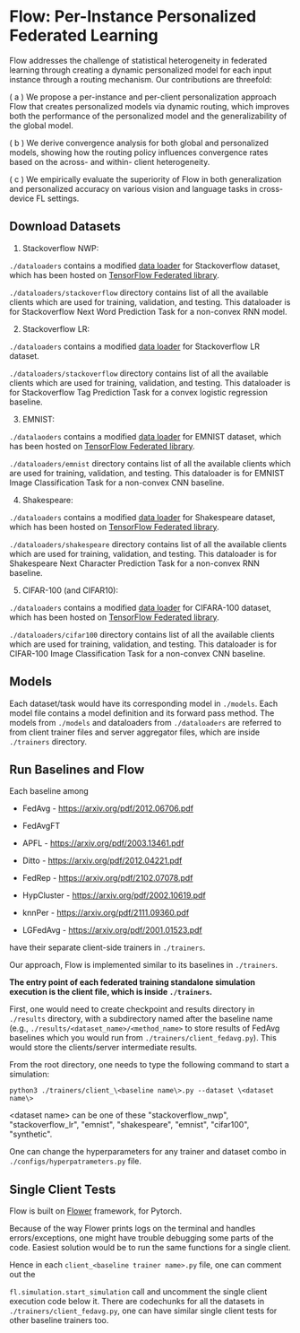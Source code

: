 
# Flow: Per-Instance Personalized Federated Learning

Flow addresses the challenge of statistical heterogeneity in federated learning through creating a dynamic personalized model for each input instance through a routing mechanism. Our contributions are threefold:

( a ) We propose a per-instance and per-client personalization approach Flow that creates personalized models via dynamic routing, which improves both the performance of the personalized model and the generalizability of the global model.

( b ) We derive convergence analysis for both global and personalized models, showing how the routing policy influences convergence rates based on the across- and within- client heterogeneity.

( c ) We empirically evaluate the superiority of Flow in both generalization and personalized accuracy on various vision and language tasks in cross-device FL settings.
  

## Download Datasets

1. Stackoverflow NWP:

```./dataloaders``` contains a modified [data loader](https://github.com/google-research/federated/blob/491c8cb90533ed075d286e1edffebf8fd3ac1dac/utils/datasets/stackoverflow_word_prediction.py) for Stackoverflow dataset, which has been hosted on [TensorFlow Federated library](tensorflow.org/federated/api_docs/python/tff/simulation/datasets/stackoverflow/load_data).

```./dataloaders/stackoverflow``` directory contains list of all the available clients which are used for training, validation, and testing. This dataloader is for Stackoverflow Next Word Prediction Task for a non-convex RNN model.

 
2. Stackoverflow LR:

```./dataloaders``` contains a modified [data loader](https://github.com/google-research/federated/blob/491c8cb90533ed075d286e1edffebf8fd3ac1dac/utils/datasets/stackoverflow_tag_prediction.py) for Stackoverflow LR dataset.

```./dataloaders/stackoverflow``` directory contains list of all the available clients which are used for training, validation, and testing. This dataloader is for Stackoverflow Tag Prediction Task for a convex logistic regression baseline.

3. EMNIST:

```./datalaoders``` contains a modified [data loader](https://github.com/google-research/federated/blob/491c8cb90533ed075d286e1edffebf8fd3ac1dac/utils/datasets/emnist_dataset.py) for EMNIST dataset, which has been hosted on [TensorFlow Federated library](https://www.tensorflow.org/federated/api_docs/python/tff/simulation/datasets/emnist/load_data).

```./dataloaders/emnist``` directory contains list of all the available clients which are used for training, validation, and testing. This dataloader is for EMNIST Image Classification Task for a non-convex CNN baseline.

4. Shakespeare:

```./dataloaders``` contains a modified [data loader](https://github.com/google-research/federated/blob/491c8cb90533ed075d286e1edffebf8fd3ac1dac/utils/datasets/shakespeare_dataset.py) for Shakespeare dataset, which has been hosted on [TensorFlow Federated library](https://www.tensorflow.org/federated/api_docs/python/tff/simulation/datasets/shakespeare/load_data).

```./dataloaders/shakespeare``` directory contains list of all the available clients which are used for training, validation, and testing. This dataloader is for Shakespeare Next Character Prediction Task for a non-convex RNN baseline.
  

5. CIFAR-100 (and CIFAR10):

```./dataloaders``` contains a modified [data loader](https://github.com/google-research/federated/blob/491c8cb90533ed075d286e1edffebf8fd3ac1dac/utils/datasets/cifar100_dataset.py) for CIFARA-100 dataset, which has been hosted on [TensorFlow Federated library](https://www.tensorflow.org/federated/api_docs/python/tff/simulation/datasets/cifar100/load_data).

```./dataloaders/cifar100``` directory contains list of all the available clients which are used for training, validation, and testing. This dataloader is for CIFAR-100 Image Classification Task for a non-convex CNN baseline.

  
## Models

Each dataset/task would have its corresponding model in ```./models```. Each model file contains a model definition and its forward pass method. The models from ```./models``` and dataloaders from ```./dataloaders``` are referred to from client trainer files and server aggregator files, which are inside ```./trainers``` directory.

## Run Baselines and Flow

Each baseline among

- FedAvg - https://arxiv.org/pdf/2012.06706.pdf

- FedAvgFT

- APFL - https://arxiv.org/pdf/2003.13461.pdf

- Ditto - https://arxiv.org/pdf/2012.04221.pdf

- FedRep - https://arxiv.org/pdf/2102.07078.pdf

- HypCluster - https://arxiv.org/pdf/2002.10619.pdf

- knnPer - https://arxiv.org/pdf/2111.09360.pdf

- LGFedAvg - https://arxiv.org/pdf/2001.01523.pdf

have their separate client-side trainers in ```./trainers```.

Our approach, Flow is implemented similar to its baselines in ```./trainers```.


**The entry point of each federated training standalone simulation execution is the client file, which is inside ```./trainers```.**

  

First, one would need to create checkpoint and results directory in ```./results``` directory, with a subdirectory named after the baseline name (e.g., ```./results/<dataset_name>/<method_name>``` to store results of FedAvg baselines which you would run from ```./trainers/client_fedavg.py```). This would store the clients/server intermediate results.

  

From the root directory, one needs to type the following command to start a simulation:

  

```python3 ./trainers/client_\<baseline name\>.py --dataset \<dataset name\> ```

  

\<dataset  name\> can be one of these "stackoverflow_nwp", "stackoverflow_lr", "emnist", "shakespeare", "emnist", "cifar100", "synthetic".

  

One can change the hyperparameters for any trainer and dataset combo in ```./configs/hyperpatrameters.py``` file.

  

## Single Client Tests

Flow is built on [Flower](https://flower.dev/docs/) framework, for Pytorch.

Because of the way Flower prints logs on the terminal and handles errors/exceptions, one might have trouble debugging some parts of the code.
Easiest solution would be to run the same functions for a single client.

Hence in each ```client_<baseline trainer name>.py``` file, one can comment out the

```fl.simulation.start_simulation``` call and uncomment the single client execution code below it. There are codechunks for all the datasets in ```./trainers/client_fedavg.py```, one can have similar single client tests for other baseline trainers too.